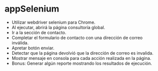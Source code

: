 # appSelenium

- Utilizar webdriver selenium para Chrome.
 - Al ejecutar, abrirá la página consultoría global.
 - Ir a la sección de contacto.
 - Completar el formulario de contacto con una dirección de correo inválida.
 - Apretar botón enviar.
 - Detectar que la página devolvió que la dirección de correo es invalida.
 - Mostrar mensaje en consola para cada acción realizada en la página.
 - Bonus: Generar algún reporte mostrando los resultados de ejecución.

